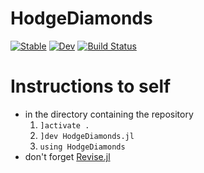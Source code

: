 # HodgeDiamonds

[![Stable](https://img.shields.io/badge/docs-stable-blue.svg)](https://pbelmans.github.io/HodgeDiamonds.jl/stable/)
[![Dev](https://img.shields.io/badge/docs-dev-blue.svg)](https://pbelmans.github.io/HodgeDiamonds.jl/dev/)
[![Build Status](https://github.com/pbelmans/HodgeDiamonds.jl/actions/workflows/CI.yml/badge.svg?branch=main)](https://github.com/pbelmans/HodgeDiamonds.jl/actions/workflows/CI.yml?query=branch%3Amain)

# Instructions to self

* in the directory containing the repository
    1) `]activate .`
    2) `]dev HodgeDiamonds.jl`
    3) `using HodgeDiamonds`
* don't forget [Revise.jl](https://github.com/timholy/Revise.jl)
